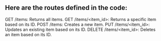 ## Here are the routes defined in the code:

GET /items: Returns all items.
GET /items/<item_id>: Returns a specific item based on its ID.
POST /items: Creates a new item.
PUT /items/<item_id>: Updates an existing item based on its ID.
DELETE /items/<item_id>: Deletes an item based on its ID.
